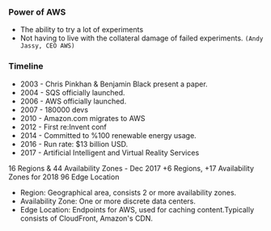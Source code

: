 ### Power of AWS
* The ability to try a lot of experiments
* Not having to live with the collateral damage of failed experiments. `(Andy Jassy, CEO AWS)`

### Timeline
* 2003 - Chris Pinkhan & Benjamin Black present a paper.
* 2004 - SQS officially launched.
* 2006 - AWS officially launched.
* 2007 - 180000 devs
* 2010 - Amazon.com migrates to AWS
* 2012 - First re:Invent conf
* 2014 - Committed to %100 renewable energy usage.
* 2016 - Run rate: $13 billion USD.
* 2017 - Artificial Intelligent and Virtual Reality Services

16 Regions & 44 Availability Zones - Dec 2017
+6 Regions, +17 Availability Zones for 2018
96 Edge Location

* Region: Geographical area, consists 2 or more availability zones.
* Availability Zone: One or more discrete data centers.
* Edge Location: Endpoints for AWS, used for caching content.Typically consists of CloudFront, Amazon's CDN.
